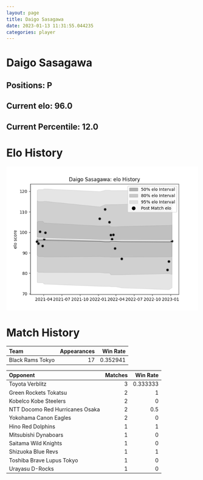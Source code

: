 ```yaml
---  
layout: page  
title: Daigo Sasagawa  
date: 2023-01-13 11:31:55.044235  
categories: player  
---
```

# Daigo Sasagawa

## Positions: P

## Current elo: 96.0

## Current Percentile: 12.0

# Elo History


![elo history](history_DaigoSasagawa.png)
# Match History


| Team             |   Appearances |   Win Rate |
|:-----------------|--------------:|-----------:|
| Black Rams Tokyo |            17 |   0.352941 |

| Opponent                        |   Matches |   Win Rate |
|:--------------------------------|----------:|-----------:|
| Toyota Verblitz                 |         3 |   0.333333 |
| Green Rockets Tokatsu           |         2 |   1        |
| Kobelco Kobe Steelers           |         2 |   0        |
| NTT Docomo Red Hurricanes Osaka |         2 |   0.5      |
| Yokohama Canon Eagles           |         2 |   0        |
| Hino Red Dolphins               |         1 |   1        |
| Mitsubishi Dynaboars            |         1 |   0        |
| Saitama Wild Knights            |         1 |   0        |
| Shizuoka Blue Revs              |         1 |   1        |
| Toshiba Brave Lupus Tokyo       |         1 |   0        |
| Urayasu D-Rocks                 |         1 |   0        |